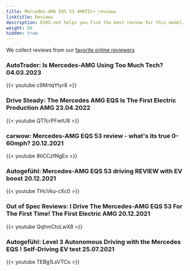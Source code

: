 ```yaml
---
title: Mercedes-AMG EQS 53 4MATIC+ reviews
linktitle: Reviews
description: EVKX.net helps you find the best review for this model. 
weight: 80
hidden: true
---
```

<object type="image/svg+xml" data="../modelnavigation.svg"></object>
We collect reviews from our [favorite online reviewers](/guides/evreviewers/)

### AutoTrader: Is Mercedes-AMG Using Too Much Tech? 04.03.2023

{{< youtube c9MrtqYtyr8 >}}

### Drive Steady: The Mercedes AMG EQS Is The First Electric Production AMG 23.04.2022

{{< youtube QT7crPFwtU8 >}}

### carwow: Mercedes-AMG EQS 53 review - what's its true 0-60mph? 20.12.2021

{{< youtube 8tiCCzfNgEo >}}

### Autogefühl: Mercedes-AMG EQS 53 driving REVIEW with EV boost 20.12.2021

{{< youtube THcVku-cXc0 >}}

### Out of Spec Reviews: I Drive The Mercedes-AMG EQS 53 For The First Time! The First Electric AMG 20.12.2021

{{< youtube QqhmCtoLwX8 >}}

### Autogefühl: Level 3 Autonomous Driving with the Mercedes EQS ! Self-Driving EV test 25.07.2021

{{< youtube TEBg1LsVTCo >}}

